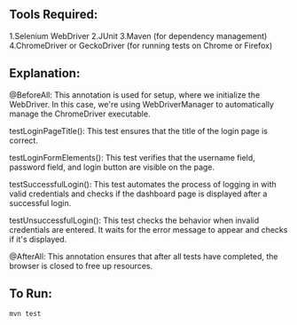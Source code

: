 ## Tools Required:
1.Selenium WebDriver
2.JUnit
3.Maven (for dependency management)
4.ChromeDriver or GeckoDriver (for running tests on Chrome or Firefox)

## Explanation:
@BeforeAll: This annotation is used for setup, where we initialize the WebDriver. In this case, we're using WebDriverManager to automatically manage the ChromeDriver executable.

testLoginPageTitle(): This test ensures that the title of the login page is correct.

testLoginFormElements(): This test verifies that the username field, password field, and login button are visible on the page.

testSuccessfulLogin(): This test automates the process of logging in with valid credentials and checks if the dashboard page is displayed after a successful login.

testUnsuccessfulLogin(): This test checks the behavior when invalid credentials are entered. It waits for the error message to appear and checks if it's displayed.

@AfterAll: This annotation ensures that after all tests have completed, the browser is closed to free up resources.

## To Run: 
    mvn test
